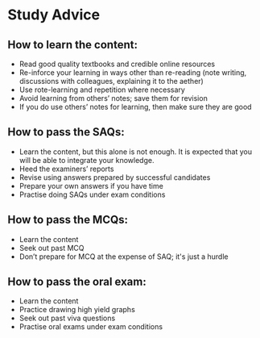 # Study Advice

## How to learn the content:
- Read good quality textbooks and credible online resources
- Re-inforce your learning in ways other than re-reading (note writing, discussions with colleagues, explaining it to the aether)
- Use rote-learning and repetition where necessary
- Avoid learning from others’ notes; save them for revision
- If you do use others’ notes for learning, then make sure they are good
 
## How to pass the SAQs:
- Learn the content, but this alone is not enough. It is expected that you will be able to integrate your knowledge.
- Heed the examiners’ reports
- Revise using answers prepared by successful candidates
- Prepare your own answers if you have time
- Practise doing SAQs under exam conditions
 
## How to pass the MCQs:
- Learn the content
- Seek out past MCQ
- Don’t prepare for MCQ at the expense of SAQ; it's just a hurdle
 
## How to pass the oral exam:
- Learn the content
- Practice drawing high yield graphs
- Seek out past viva questions
- Practise oral exams under exam conditions
